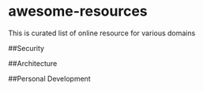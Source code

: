 # awesome-resources
This is curated list of online resource for various domains

##Security

##Architecture

##Personal Development

